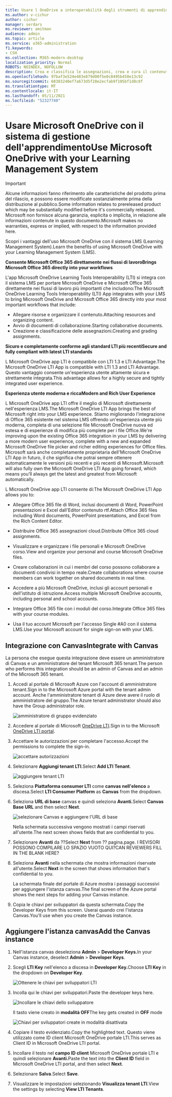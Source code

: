 ```yaml
---
title: Usare l OneDrive a interoperabilità degli strumenti di apprendimento
ms.author: v-cichur
author: cichur
manager: serdars
ms.reviewer: amitman
audience: admin
ms.topic: article
ms.service: o365-administration
f1.keywords:
- CSH
ms.collection: M365-modern-desktop
localization_priority: Normal
ROBOTS: NOINDEX, NOFOLLOW
description: Crea e classifica le assegnazioni, crea e cura il contenuto del corso e collabora ai file in tempo reale con la nuova app OneDrive Learning Tools Interoperability App.
ms.openlocfilehash: 97baf3e524e483e879d00f5e0c8495b450e13c92
ms.sourcegitcommit: 68383240ef7a673d5f28e2ecfab9f105bf1d8c8f
ms.translationtype: MT
ms.contentlocale: it-IT
ms.lasthandoff: 05/11/2021
ms.locfileid: "52327740"
---
```

# <a name="use-microsoft-onedrive-with-your-learning-management-system"></a><span data-ttu-id="5d28e-103">Usare Microsoft OneDrive con il sistema di gestione dell'apprendimento</span><span class="sxs-lookup"><span data-stu-id="5d28e-103">Use Microsoft OneDrive with your Learning Management System</span></span>

> [!IMPORTANT]
> <span data-ttu-id="5d28e-104">Alcune informazioni fanno riferimento alle caratteristiche del prodotto prima del rilascio, e possono essere modificate sostanzialmente prima della distribuzione al pubblico.</span><span class="sxs-lookup"><span data-stu-id="5d28e-104">Some information relates to prereleased product which may be substantially modified before it's commercially released.</span></span> <span data-ttu-id="5d28e-105">Microsoft non fornisce alcuna garanzia, esplicita o implicita, in relazione alle informazioni contenute in questo documento.</span><span class="sxs-lookup"><span data-stu-id="5d28e-105">Microsoft makes no warranties, express or implied, with respect to the information provided here.</span></span>

<span data-ttu-id="5d28e-106">Scopri i vantaggi dell'uso Microsoft OneDrive con il sistema LMS (Learning Management System).</span><span class="sxs-lookup"><span data-stu-id="5d28e-106">Learn the benefits of using Microsoft OneDrive with your Learning Management System (LMS).</span></span>

<span data-ttu-id="5d28e-107">**Consente Microsoft Office 365 direttamente nei flussi di lavoro**</span><span class="sxs-lookup"><span data-stu-id="5d28e-107">**Brings Microsoft Office 365 directly into your workflows**</span></span>

<span data-ttu-id="5d28e-108">L'app Microsoft OneDrive Learning Tools Interoperability (LTI) si integra con il sistema LMS per portare Microsoft OneDrive e Microsoft Office 365 direttamente nei flussi di lavoro più importanti che includono:</span><span class="sxs-lookup"><span data-stu-id="5d28e-108">The Microsoft OneDrive Learning Tools Interoperability (LTI) App integrates with your LMS to bring Microsoft OneDrive and Microsoft Office 365 directly into your most important workflows that include:</span></span>

- <span data-ttu-id="5d28e-109">Allegare risorse e organizzare il contenuto.</span><span class="sxs-lookup"><span data-stu-id="5d28e-109">Attaching resources and organizing content.</span></span>
- <span data-ttu-id="5d28e-110">Avvio di documenti di collaborazione.</span><span class="sxs-lookup"><span data-stu-id="5d28e-110">Starting collaborative documents.</span></span>
- <span data-ttu-id="5d28e-111">Creazione e classificazione delle assegnazioni.</span><span class="sxs-lookup"><span data-stu-id="5d28e-111">Creating and grading assignments.</span></span>

<span data-ttu-id="5d28e-112">**Sicuro e completamente conforme agli standard LTI più recenti**</span><span class="sxs-lookup"><span data-stu-id="5d28e-112">**Secure and fully compliant with latest LTI standards**</span></span>

<span data-ttu-id="5d28e-113">L Microsoft OneDrive app LTI è compatibile con LTI 1.3 e LTI Advantage.</span><span class="sxs-lookup"><span data-stu-id="5d28e-113">The Microsoft OneDrive LTI App is compatible with LTI 1.3 and LTI Advantage.</span></span> <span data-ttu-id="5d28e-114">Questo vantaggio consente un'esperienza utente altamente sicura e strettamente integrata.</span><span class="sxs-lookup"><span data-stu-id="5d28e-114">This advantage allows for a highly secure and tightly integrated user experience.</span></span>

<span data-ttu-id="5d28e-115">**Esperienza utente moderna e ricca**</span><span class="sxs-lookup"><span data-stu-id="5d28e-115">**Modern and Rich User Experience**</span></span>

<span data-ttu-id="5d28e-116">L Microsoft OneDrive app LTI offre il meglio di Microsoft direttamente nell'esperienza LMS.</span><span class="sxs-lookup"><span data-stu-id="5d28e-116">The Microsoft OneDrive LTI App brings the best of Microsoft right into your LMS experience.</span></span> <span data-ttu-id="5d28e-117">Stiamo migliorando l'integrazione di Office 365 esistente nel sistema LMS offrendo un'esperienza utente più moderna, completa di una selezione file Microsoft OneDrive nuova ed estesa e di esperienze di modifica più complete per i file Office.</span><span class="sxs-lookup"><span data-stu-id="5d28e-117">We're improving upon the existing Office 365 integration in your LMS by delivering a more modern user experience, complete with a new and expanded Microsoft OneDrive file picker and richer editing experiences for Office files.</span></span> <span data-ttu-id="5d28e-118">Microsoft sarà anche completamente proprietaria dell'Microsoft OneDrive LTI App in futuro, il che significa che potrai sempre ottenere automaticamente le versioni più recenti e più recenti di Microsoft.</span><span class="sxs-lookup"><span data-stu-id="5d28e-118">Microsoft will also fully own the Microsoft OneDrive LTI App going forward, which means you’ll always get the latest and greatest from Microsoft automatically.</span></span>

<span data-ttu-id="5d28e-119">L Microsoft OneDrive app LTI consente di:</span><span class="sxs-lookup"><span data-stu-id="5d28e-119">The Microsoft OneDrive LTI App allows you to:</span></span>

- <span data-ttu-id="5d28e-120">Allegare Office 365 file di Word, inclusi documenti di Word, PowerPoint presentazioni e Excel dall'Editor contenuto rtf.</span><span class="sxs-lookup"><span data-stu-id="5d28e-120">Attach Office 365 files including Word documents, PowerPoint presentations, and Excel from the Rich Content Editor.</span></span>

- <span data-ttu-id="5d28e-121">Distribuire Office 365 assegnazioni cloud.</span><span class="sxs-lookup"><span data-stu-id="5d28e-121">Distribute Office 365 cloud assignments.</span></span>

- <span data-ttu-id="5d28e-122">Visualizzare e organizzare i file personali e Microsoft OneDrive corso.</span><span class="sxs-lookup"><span data-stu-id="5d28e-122">View and organize your personal and course Microsoft OneDrive files.</span></span>

- <span data-ttu-id="5d28e-123">Creare collaborazioni in cui i membri del corso possono collaborare a documenti condivisi in tempo reale.</span><span class="sxs-lookup"><span data-stu-id="5d28e-123">Create collaborations where course members can work together on shared documents in real time.</span></span>

- <span data-ttu-id="5d28e-124">Accedere a più Microsoft OneDrive, inclusi gli account personali e dell'istituto di istruzione.</span><span class="sxs-lookup"><span data-stu-id="5d28e-124">Access multiple Microsoft OneDrive accounts, including personal and school accounts.</span></span>

- <span data-ttu-id="5d28e-125">Integrare Office 365 file con i moduli del corso.</span><span class="sxs-lookup"><span data-stu-id="5d28e-125">Integrate Office 365 files with your course modules.</span></span>

- <span data-ttu-id="5d28e-126">Usa il tuo account Microsoft per l'accesso Single #A0 con il sistema LMS.</span><span class="sxs-lookup"><span data-stu-id="5d28e-126">Use your Microsoft account for single sign-on with your LMS.</span></span>

## <a name="integrate-with-canvas"></a><span data-ttu-id="5d28e-127">Integrazione con Canvas</span><span class="sxs-lookup"><span data-stu-id="5d28e-127">Integrate with Canvas</span></span>

<span data-ttu-id="5d28e-128">La persona che esegue questa integrazione deve essere un amministratore di Canvas e un amministratore del tenant Microsoft 365 tenant.</span><span class="sxs-lookup"><span data-stu-id="5d28e-128">The person who performs this integration should be an admin of Canvas and an admin of the Microsoft 365 tenant.</span></span>

1. <span data-ttu-id="5d28e-129">Accedi al portale di Microsoft Azure con l'account di amministratore tenant.</span><span class="sxs-lookup"><span data-stu-id="5d28e-129">Sign in to the Microsoft Azure portal with the tenant admin account.</span></span> <span data-ttu-id="5d28e-130">Anche l'amministratore tenant di Azure deve avere il ruolo di amministratore del gruppo.</span><span class="sxs-lookup"><span data-stu-id="5d28e-130">The Azure tenant administrator should also have the Group administrator role.</span></span>

    ![amministratore di gruppo evidenziato](../media/lti-media/lti-group-admin.png)

2. <span data-ttu-id="5d28e-132">Accedere al portale di Microsoft [OneDrive LTI](https://odltiappnl.azurewebsites.net/admin).</span><span class="sxs-lookup"><span data-stu-id="5d28e-132">Sign in to the Microsoft [OneDrive LTI portal](https://odltiappnl.azurewebsites.net/admin).</span></span>

3. <span data-ttu-id="5d28e-133">Accettare le autorizzazioni per completare l'accesso.</span><span class="sxs-lookup"><span data-stu-id="5d28e-133">Accept the permissions to complete the sign-in.</span></span>

    ![accettare autorizzazioni](../media/lti-media/lti-permissions.png)

4. <span data-ttu-id="5d28e-135">Selezionare **Aggiungi tenant LTI**.</span><span class="sxs-lookup"><span data-stu-id="5d28e-135">Select **Add LTI Tenant**.</span></span>

     ![aggiungere tenant LTI](../media/lti-media/lti-add-tenant.png)

5. <span data-ttu-id="5d28e-137">Seleziona **Piattaforma consumer LTI** come **canvas nell'elenco** a discesa.</span><span class="sxs-lookup"><span data-stu-id="5d28e-137">Select **LTI Consumer Platform** as **Canvas** from the dropdown.</span></span>

6. <span data-ttu-id="5d28e-138">Seleziona **URL di base** canvas e quindi seleziona **Avanti.**</span><span class="sxs-lookup"><span data-stu-id="5d28e-138">Select **Canvas Base URL** and then select **Next**.</span></span>

    ![selezionare Canvas e aggiungere l'URL di base](../media/lti-media/lti-canvas-base-url.png)

   <span data-ttu-id="5d28e-140">Nella schermata successiva vengono mostrati i campi riservati all'utente.</span><span class="sxs-lookup"><span data-stu-id="5d28e-140">The next screen shows fields that are confidential to you.</span></span>

7. <span data-ttu-id="5d28e-141">Selezionare **Avanti** da ??</span><span class="sxs-lookup"><span data-stu-id="5d28e-141">Select **Next** from ??</span></span> <span data-ttu-id="5d28e-142">pagina.</span><span class="sxs-lookup"><span data-stu-id="5d28e-142">page.</span></span> <span data-ttu-id="5d28e-143">I REVISORI POSSONO COMPILARE LO SPAZIO VUOTO QUI?</span><span class="sxs-lookup"><span data-stu-id="5d28e-143">CAN REVIEWERS FILL IN THE BLANK HERE?</span></span>

8. <span data-ttu-id="5d28e-144">Seleziona **Avanti** nella schermata che mostra informazioni riservate all'utente.</span><span class="sxs-lookup"><span data-stu-id="5d28e-144">Select **Next** in the screen that shows information that's confidential to you.</span></span>

   <span data-ttu-id="5d28e-145">La schermata finale del portale di Azure mostra i passaggi successivi per aggiungere l'istanza canvas.</span><span class="sxs-lookup"><span data-stu-id="5d28e-145">The final screen of the Azure portal shows the next steps for adding your Canvas instance.</span></span>

9. <span data-ttu-id="5d28e-146">Copia le chiavi per sviluppatori da questa schermata.</span><span class="sxs-lookup"><span data-stu-id="5d28e-146">Copy the Developer Keys from this screen.</span></span> <span data-ttu-id="5d28e-147">Userai quando crei l'istanza Canvas.</span><span class="sxs-lookup"><span data-stu-id="5d28e-147">You'll use when you create the Canvas instance.</span></span>

## <a name="add-the-canvas-instance"></a><span data-ttu-id="5d28e-148">Aggiungere l'istanza canvas</span><span class="sxs-lookup"><span data-stu-id="5d28e-148">Add the Canvas instance</span></span>

1. <span data-ttu-id="5d28e-149">Nell'istanza canvas deseleziona **Admin**  >  **Developer Keys.**</span><span class="sxs-lookup"><span data-stu-id="5d28e-149">In your Canvas instance, deselect **Admin** > **Developer Keys**.</span></span>

2. <span data-ttu-id="5d28e-150">Scegli **LTI Key** nell'elenco a discesa in **Developer Key.**</span><span class="sxs-lookup"><span data-stu-id="5d28e-150">Choose **LTI Key** in the dropdown on **Developer Key**.</span></span>

   ![Ottenere le chiavi per sviluppatori LTI](../media/lti-media/lti-developer-keys.png)

3. <span data-ttu-id="5d28e-152">Incolla qui le chiavi per sviluppatori.</span><span class="sxs-lookup"><span data-stu-id="5d28e-152">Paste the developer keys here.</span></span>

     ![Incollare le chiavi dello sviluppatore](../media/lti-media/lti-developer-keys.png)

   <span data-ttu-id="5d28e-154">Il tasto viene creato in **modalità OFF**</span><span class="sxs-lookup"><span data-stu-id="5d28e-154">The key gets created in **OFF** mode</span></span>

   ![Chiavi per sviluppatori create in modalità disattivata](../media/lti-media/lti-copy-developer-keys.png)

4. <span data-ttu-id="5d28e-156">Copiare il testo evidenziato.</span><span class="sxs-lookup"><span data-stu-id="5d28e-156">Copy the highlighted text.</span></span>
    <span data-ttu-id="5d28e-157">Questo viene utilizzato come ID client Microsoft OneDrive portale LTI.</span><span class="sxs-lookup"><span data-stu-id="5d28e-157">This serves as Client ID in Microsoft OneDrive LTI portal.</span></span>

5. <span data-ttu-id="5d28e-158">Incollare il testo nel **campo ID client** Microsoft OneDrive portale LTI e quindi selezionare **Avanti.**</span><span class="sxs-lookup"><span data-stu-id="5d28e-158">Paste the text into the **Client ID** field in Microsoft OneDrive LTI portal, and then select **Next**.</span></span>

6. <span data-ttu-id="5d28e-159">Selezionare **Salva**.</span><span class="sxs-lookup"><span data-stu-id="5d28e-159">Select **Save**.</span></span>

7. <span data-ttu-id="5d28e-160">Visualizzare le impostazioni selezionando **Visualizza tenant LTI**.</span><span class="sxs-lookup"><span data-stu-id="5d28e-160">View the settings by selecting **View LTI Tenants**.</span></span>
